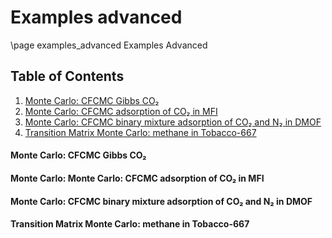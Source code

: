 # Examples advanced
\page examples_advanced Examples Advanced


## Table of Contents
1. [Monte Carlo: CFCMC Gibbs CO₂](#Example_advanced_1)
2. [Monte Carlo: CFCMC adsorption of CO₂ in MFI](#Example_advanced_2)
3. [Monte Carlo: CFCMC binary mixture adsorption of CO₂ and N₂ in DMOF](#Example_advanced_3)
4. [Transition Matrix Monte Carlo: methane in Tobacco-667](#Example_advanced_4)


#### Monte Carlo: CFCMC Gibbs CO₂<a name="Example_advanced_1"></a>

#### Monte Carlo: Monte Carlo: CFCMC adsorption of  CO₂ in MFI<a name="Example_advanced_2"></a>

#### Monte Carlo: CFCMC binary mixture adsorption of CO₂ and N₂ in DMOF<a name="Example_advanced_3"></a>

#### Transition Matrix Monte Carlo: methane in Tobacco-667<a name="Example_advanced_4"></a>



